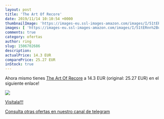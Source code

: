 ```yaml
---
layout: post
title: 'The Art Of Recore'
date: 2019/11/14 10:10:54 +0000
thumbnailImage: 'https://images-eu.ssl-images-amazon.com/images/I/51tERnn%2BuFL._SL200_.jpg'
images: [ 'https://images-eu.ssl-images-amazon.com/images/I/51tERnn%2BuFL._SL200_.jpg' ]
comments: true
category: ofertas
author: ring
slug: 1506702686
description:
actualPrice: 14.3 EUR
comparePrice: 25.27 EUR
inStock: true
---
```


Ahora mismo tienes [The Art Of Recore](https://www.amazon.com/dp/1506702686/?tag=redken08-20) a 14.3 EUR (original: 25.27 EUR) en el siguiente enlace!

[![](https://images-eu.ssl-images-amazon.com/images/I/51tERnn%2BuFL._SL200_.jpg)](https://www.amazon.com/dp/1506702686/?tag=redken08-20)

[Visítala!!!](https://www.amazon.com/dp/1506702686/?tag=redken08-20)

[Consulta otras ofertas en nuestro canal de telegram](https://t.me/s/ofertas25)
